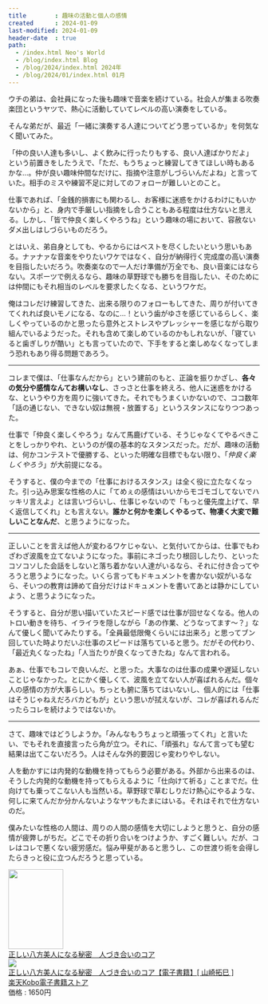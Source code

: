 ```yaml
---
title        : 趣味の活動と個人の感情
created      : 2024-01-09
last-modified: 2024-01-09
header-date  : true
path:
  - /index.html Neo's World
  - /blog/index.html Blog
  - /blog/2024/index.html 2024年
  - /blog/2024/01/index.html 01月
---
```


ウチの弟は、会社員になった後も趣味で音楽を続けている。社会人が集まる吹奏楽団というヤツで、熱心に活動していてレベルの高い演奏をしている。

そんな弟だが、最近「一緒に演奏する人達についてどう思っているか」を何気なく聞いてみた。

「仲の良い人達も多いし、よく飲みに行ったりもする、良い人達ばかりだよ」という前置きをしたうえで、「ただ、もうちょっと練習してきてほしい時もあるかな…。仲が良い趣味仲間なだけに、指摘や注意がしづらいんだよね」と言っていた。相手のミスや練習不足に対してのフォローが難しいとのこと。

仕事であれば、「金銭的損害にも関わるし、お客様に迷惑をかけるわけにもいかないから」と、身内で手厳しい指摘をし合うこともある程度は仕方ないと思える。しかし、「皆で仲良く楽しくやろうね」という趣味の場において、容赦ないダメ出しはしづらいものだろう。

とはいえ、弟自身としても、やるからにはベストを尽くしたいという思いもある。ナァナァな音楽をやりたいワケではなく、自分が納得行く完成度の高い演奏を目指したいだろう。吹奏楽なので一人だけ準備が万全でも、良い音楽にはならない。スポーツで例えるなら、趣味の草野球でも勝ちを目指したい、そのためには仲間にもそれ相当のレベルを要求したくなる、というワケだ。

俺はコレだけ練習してきた、出来る限りのフォローもしてきた、周りが付いてきてくれれば良いモノになる、なのに…！という歯がゆさを感じているらしく、楽しくやっているのかと思ったら意外とストレスやプレッシャーを感じながら取り組んでいるようだった。それも含めて楽しめているのかもしれないが、「寝ていると歯ぎしりが酷い」とも言っていたので、下手をすると楽しめなくなってしまう恐れもあり得る問題であろう。

---

コレまで僕は、「仕事なんだから」という建前のもと、正論を振りかざし、**各々の気分や感情なんてお構いなし**、さっさと仕事を終えろ、他人に迷惑をかけるな、というやり方を周りに強いてきた。それでもうまくいかないので、ココ数年「話の通じない、できない奴は無視・放置する」というスタンスになりつつあった。

仕事で「仲良く楽しくやろう」なんて馬鹿げている、そうじゃなくてやるべきことをしっかりやれ、というのが僕の基本的なスタンスだった。だが、趣味の活動は、何かコンテストで優勝する、といった明確な目標でもない限り、「*仲良く楽しくやろう*」が大前提になる。

そうすると、僕の今までの「仕事におけるスタンス」は全く役に立たなくなった。引っ込み思案な性格の人に「てめぇの感情はいいからモゴモゴしてないでハッキリ言えよ」とは言いづらいし、仕事じゃないので「もっと優先度上げて、早く返信してくれ」とも言えない。**誰かと何かを楽しくやるって、物凄く大変で難しいことなんだ**、と思うようになった。

---

正しいことを言えば他人が変わるワケじゃない、と気付いてからは、仕事でもわざわざ波風を立てないようになった。事前にネゴったり根回ししたり、といったコソコソした会話をしないと落ち着かない人達がいるなら、それに付き合ってやろうと思うようになった。いくら言ってもドキュメントを書かない奴がいるなら、そいつの教育は諦めて自分だけはドキュメントを書いてあとは静かにしていよう、と思うようになった。

そうすると、自分が思い描いていたスピード感では仕事が回せなくなる。他人のトロい動きを待ち、イライラを隠しながら「あの作業、どうなってます〜？」なんて優しく聞いてみたりする。「全員最低限俺くらいには出来ろ」と思ってブン回していた時よりだいぶ仕事のスピードは落ちていると思う。だがその代わり、「最近丸くなったね」「人当たりが良くなってきたね」なんて言われる。

あぁ、仕事でもコレで良いんだ、と思った。大事なのは仕事の成果や遅延しないことじゃなかった。とにかく優しくて、波風を立てない人が喜ばれるんだ。個々人の感情の方が大事らしい。ちっとも腑に落ちてはいないし、個人的には「仕事はそうじゃねえだろバカどもが」という思いが拭えないが、コレが喜ばれるんだったらコレを続けようではないか。

---

さて、趣味ではどうしようか。「みんなもうちょっと頑張ってくれ」と言いたい、でもそれを直接言ったら角が立つ。それに、「頑張れ」なんて言っても望む結果は出てこないだろう。人はそんな外的要因じゃ変わりやしない。

人を動かすには内発的な動機を持ってもらう必要がある。外部から出来るのは、そうした内発的な動機を持ってもらえるように「仕向けて祈る」ことまでだ。仕向けても乗ってこない人も当然いる。草野球で草むしりだけ熱心にやるような、何しに来てんだか分かんないようなヤツもたまにはいる。それはそれで仕方ないのだ。

僕みたいな性格の人間は、周りの人間の感情を大切にしようと思うと、自分の感情が疲弊しがちだ。どこでその折り合いをつけようか、すごく難しい。だが、コレはコレで悪くない疲労感だ。悩み甲斐があると思うし、この世渡り術を会得したらきっと役に立つんだろうと思っている。

<div class="ad-amazon">
  <div class="ad-amazon-image">
    <a href="https://www.amazon.co.jp/dp/B0CC8LKF6C?tag=neos21-22&amp;linkCode=osi&amp;th=1&amp;psc=1">
      <img src="https://m.media-amazon.com/images/I/51fiJMrvtNL._SL160_.jpg" width="110" height="160">
    </a>
  </div>
  <div class="ad-amazon-info">
    <div class="ad-amazon-title">
      <a href="https://www.amazon.co.jp/dp/B0CC8LKF6C?tag=neos21-22&amp;linkCode=osi&amp;th=1&amp;psc=1">正しい八方美人になる秘密　人づき合いのコア</a>
    </div>
  </div>
</div>

<div class="ad-rakuten">
  <div class="ad-rakuten-image">
    <a href="https://hb.afl.rakuten.co.jp/hgc/g00reb42.waxycf23.g00reb42.waxyd080/?pc=https%3A%2F%2Fitem.rakuten.co.jp%2Frakutenkobo-ebooks%2Fdd755ef9f3c831bf8a11478c17b083e2%2F&amp;m=http%3A%2F%2Fm.rakuten.co.jp%2Frakutenkobo-ebooks%2Fi%2F22555034%2F">
      <img src="https://thumbnail.image.rakuten.co.jp/@0_mall/rakutenkobo-ebooks/cabinet/4791/2000013294791.jpg?_ex=128x128">
    </a>
  </div>
  <div class="ad-rakuten-info">
    <div class="ad-rakuten-title">
      <a href="https://hb.afl.rakuten.co.jp/hgc/g00reb42.waxycf23.g00reb42.waxyd080/?pc=https%3A%2F%2Fitem.rakuten.co.jp%2Frakutenkobo-ebooks%2Fdd755ef9f3c831bf8a11478c17b083e2%2F&amp;m=http%3A%2F%2Fm.rakuten.co.jp%2Frakutenkobo-ebooks%2Fi%2F22555034%2F">正しい八方美人になる秘密　人づき合いのコア【電子書籍】[ 山崎拓巳 ]</a>
    </div>
    <div class="ad-rakuten-shop">
      <a href="https://hb.afl.rakuten.co.jp/hgc/g00reb42.waxycf23.g00reb42.waxyd080/?pc=https%3A%2F%2Fwww.rakuten.co.jp%2Frakutenkobo-ebooks%2F&amp;m=http%3A%2F%2Fm.rakuten.co.jp%2Frakutenkobo-ebooks%2F">楽天Kobo電子書籍ストア</a>
    </div>
    <div class="ad-rakuten-price">価格 : 1650円</div>
  </div>
</div>
